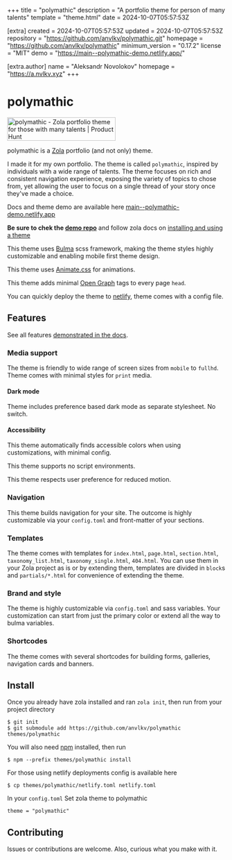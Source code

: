 
+++
title = "polymathic"
description = "A portfolio theme for person of many talents"
template = "theme.html"
date = 2024-10-07T05:57:53Z

[extra]
created = 2024-10-07T05:57:53Z
updated = 2024-10-07T05:57:53Z
repository = "https://github.com/anvlkv/polymathic.git"
homepage = "https://github.com/anvlkv/polymathic"
minimum_version = "0.17.2"
license = "MIT"
demo = "https://main--polymathic-demo.netlify.app/"

[extra.author]
name = "Aleksandr Novolokov"
homepage = "https://a.nvlkv.xyz"
+++        

# polymathic

<a href="https://www.producthunt.com/posts/polymathic?utm_source=badge-featured&utm_medium=badge&utm_souce=badge-polymathic" target="_blank"><img src="https://api.producthunt.com/widgets/embed-image/v1/featured.svg?post_id=422530&theme=light" alt="polymathic - Zola&#0032;portfolio&#0032;theme&#0032;for&#0032;those&#0032;with&#0032;many&#0032;talents | Product Hunt" style="width: 250px; height: 54px;" width="250" height="54" /></a>

polymathic is a [Zola](https://www.getzola.org/) portfolio (and not only) theme. 

I made it for my own portfolio. The theme is called `polymathic`, inspired by individuals with a wide range of talents. The theme focuses on rich and consistent navigation experience, exposing the variety of topics to chose from, yet allowing the user to focus on a single thread of your story once they've made a choice. 

Docs and theme demo are available here [main--polymathic-demo.netlify.app](https://main--polymathic-demo.netlify.app/) 

__Be sure to chek the [demo repo](https://github.com/anvlkv/polymathic-demo/)__ and follow zola docs on [installing and using a theme](https://www.getzola.org/documentation/themes/installing-and-using-themes/#installing-a-theme)

This theme uses [Bulma](https://bulma.io/) scss framework, making the theme styles highly customizable and enabling mobile first theme design.

This theme uses [Animate.css](https://animate.style) for animations.

This theme adds minimal [Open Graph](https://ogp.me/) tags to every page `head`.

You can quickly deploy the theme to [netlify](https://docs.netlify.com/site-deploys/create-deploys/), theme comes with a config file.

## Features

See all features [demonstrated in the docs](https://main--polymathic-demo.netlify.app/features). 

### Media support

The theme is friendly to wide range of screen sizes from `mobile` to `fullhd`. Theme comes with minimal styles for `print` media.

#### Dark mode

Theme includes preference based dark mode as separate stylesheet. No switch.

#### Accessibility

This theme automatically finds accessible colors when using customizations, with minimal config.

This theme supports no script environments.

This theme respects user preference for reduced motion.

### Navigation

This theme builds navigation for your site. The outcome is highly customizable via your `config.toml` and front-matter of your sections.

### Templates

The theme comes with templates for `index.html`, `page.html`, `section.html`, `taxonomy_list.html`, `taxonomy_single.html`, `404.html`. You can use them in your Zola project as is or by extending them, templates are divided in `block`s and `partials/*.html` for convenience of extending the theme.

### Brand and style

The theme is highly customizable via `config.toml` and sass variables. Your customization can start from just the primary color or extend all the way to bulma variables.

### Shortcodes

The theme comes with several shortcodes for building forms, galleries, navigation cards and banners.

## Install

Once you already have zola installed and ran `zola init`, then run from your project directory

    $ git init
    $ git submodule add https://github.com/anvlkv/polymathic themes/polymathic

You will also need [npm](https://docs.npmjs.com/downloading-and-installing-node-js-and-npm) installed, then run

    $ npm --prefix themes/polymathic install

For those using netlify deployments config is available here

    $ cp themes/polymathic/netlify.toml netlify.toml

In your `config.toml` Set zola theme to polymathic

    theme = "polymathic"


## Contributing

Issues or contributions are welcome. Also, curious what you make with it.


        